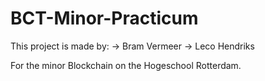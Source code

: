 # BCT-Minor-Practicum

This project is made by:
-> Bram Vermeer
-> Leco Hendriks

For the minor Blockchain on the Hogeschool Rotterdam.